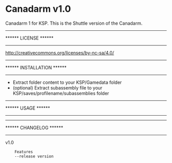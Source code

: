 Canadarm v1.0
========================================
Canadarm 1 for KSP.
This is the Shuttle version of the Canadarm.

********************************
****** LICENSE ******
*******************************
http://creativecommons.org/licenses/by-nc-sa/4.0/


********************************
****** INSTALLATION ******
*******************************
-	Extract folder content to your KSP/Gamedata folder
-	(optional) Extract subassembly file to your KSP/saves/profilename/subassemblies folder


********************************
****** USAGE ******
*******************************



********************************
****** CHANGELOG ******
*******************************
v1.0

		Features
		--release version
